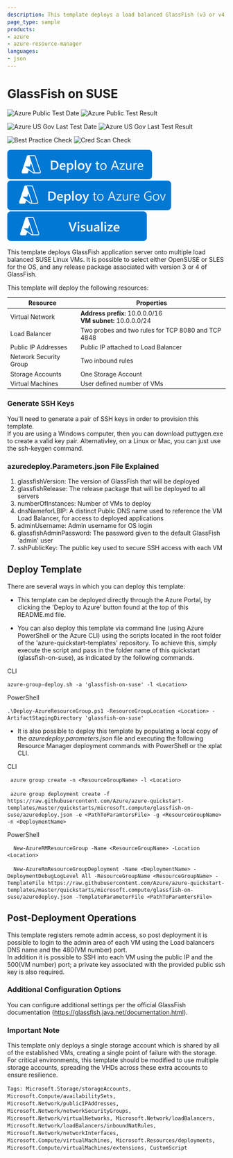 ```yaml
---
description: This template deploys a load balanced GlassFish (v3 or v4) cluster, consisting of a user defined number of SUSE (OpenSUSE or SLES) VMs.
page_type: sample
products:
- azure
- azure-resource-manager
languages:
- json
---
```

# GlassFish on SUSE

![Azure Public Test Date](https://azurequickstartsservice.blob.core.windows.net/badges/quickstarts/microsoft.compute/glassfish-on-suse/PublicLastTestDate.svg)
![Azure Public Test Result](https://azurequickstartsservice.blob.core.windows.net/badges/quickstarts/microsoft.compute/glassfish-on-suse/PublicDeployment.svg)

![Azure US Gov Last Test Date](https://azurequickstartsservice.blob.core.windows.net/badges/quickstarts/microsoft.compute/glassfish-on-suse/FairfaxLastTestDate.svg)
![Azure US Gov Last Test Result](https://azurequickstartsservice.blob.core.windows.net/badges/quickstarts/microsoft.compute/glassfish-on-suse/FairfaxDeployment.svg)

![Best Practice Check](https://azurequickstartsservice.blob.core.windows.net/badges/quickstarts/microsoft.compute/glassfish-on-suse/BestPracticeResult.svg)
![Cred Scan Check](https://azurequickstartsservice.blob.core.windows.net/badges/quickstarts/microsoft.compute/glassfish-on-suse/CredScanResult.svg)

[![Deploy to Azure](https://raw.githubusercontent.com/Azure/azure-quickstart-templates/master/1-CONTRIBUTION-GUIDE/images/deploytoazure.svg?sanitize=true)](https://portal.azure.com/#create/Microsoft.Template/uri/https%3A%2F%2Fraw.githubusercontent.com%2FAzure%2Fazure-quickstart-templates%2Fmaster%2Fquickstarts%2Fmicrosoft.compute%2Fglassfish-on-suse%2Fazuredeploy.json)
[![Deploy To Azure US Gov](https://raw.githubusercontent.com/Azure/azure-quickstart-templates/master/1-CONTRIBUTION-GUIDE/images/deploytoazuregov.svg?sanitize=true)](https://portal.azure.us/#create/Microsoft.Template/uri/https%3A%2F%2Fraw.githubusercontent.com%2FAzure%2Fazure-quickstart-templates%2Fmaster%2Fquickstarts%2Fmicrosoft.compute%2Fglassfish-on-suse%2Fazuredeploy.json)
[![Visualize](https://raw.githubusercontent.com/Azure/azure-quickstart-templates/master/1-CONTRIBUTION-GUIDE/images/visualizebutton.svg?sanitize=true)](http://armviz.io/#/?load=https%3A%2F%2Fraw.githubusercontent.com%2FAzure%2Fazure-quickstart-templates%2Fmaster%2Fquickstarts%2Fmicrosoft.compute%2Fglassfish-on-suse%2Fazuredeploy.json)

This template deploys GlassFish application server onto multiple load balanced SUSE Linux VMs. It is possible to select either OpenSUSE or SLES for the OS, and any release package associated with version 3 or 4 of GlassFish.

This template will deploy the following resources:

|Resource           |Properties                                                                                                                          |
|-------------------|------------------------------------------------------------------------------------------------------------------------------------|
|Virtual Network    |**Address prefix:** 10.0.0.0/16<br />**VM subnet:** 10.0.0.0/24                              |
|Load Balancer      |Two probes and two rules for TCP 8080 and TCP 4848                                                                                       |
|Public IP Addresses|Public IP attached to Load Balancer                                                |
|Network Security Group|Two inbound rules                                                |
|Storage Accounts   |One Storage Account                                                                                                                  |
|Virtual Machines   |User defined number of VMs|

### Generate SSH Keys

You'll need to generate a pair of SSH keys in order to provision this template.<br/>
If you are using a Windows computer, then you can download puttygen.exe to create a valid key pair. Alternativley, on a Linux or Mac, you can just use the ssh-keygen command.

### azuredeploy.Parameters.json File Explained

1.  glassfishVersion: The version of GlassFish that will be deployed
2.  glassfishRelease: The release package that will be deployed to all servers
3.  numberOfInstances: Number of VMs to deploy
4.  dnsNameforLBIP: A distinct Public DNS name used to reference the VM Load Balancer, for access to deployed applications
5.  adminUsername: Admin username for OS login
6.  glassfishAdminPassword: The password given to the default GlassFish 'admin' user
7.  sshPublicKey: The public key used to secure SSH access with each VM

## Deploy Template

There are several ways in which you can deploy this template:

- This template can be deployed directly through the Azure Portal, by clicking the 'Deploy to Azure' button found at the top of this README.md file.

- You can also deploy this template via command line (using Azure PowerShell or the Azure CLI) using the scripts located in the root folder of the 'azure-quickstart-templates' repository. To achieve this, simply execute the script and pass in the folder name of this quickstart (glassfish-on-suse), as indicated by the following commands.

CLI
  ```
azure-group-deploy.sh -a 'glassfish-on-suse' -l <Location>
  ```

PowerShell
  ```
.\Deploy-AzureResourceGroup.ps1 -ResourceGroupLocation <Location> -ArtifactStagingDirectory 'glassfish-on-suse'
  ```

- It is also possible to deploy this template by populating a local copy of the *azuredeploy.parameters.json* file and executing the following Resource Manager deployment commands with PowerShell or the xplat CLI.

CLI
  ```
   azure group create -n <ResourceGroupName> -l <Location>

   azure group deployment create -f https://raw.githubusercontent.com/Azure/azure-quickstart-templates/master/quickstarts/microsoft.compute/glassfish-on-suse/azuredeploy.json -e <PathToParamtersFile> -g <ResourceGroupName> -n <DeploymentName>
  ```

PowerShell
  ```
    New-AzureRMResourceGroup -Name <ResourceGroupName> -Location <Location>

    New-AzureRmResourceGroupDeployment -Name <DeploymentName> -DeploymentDebugLogLevel All -ResourceGroupName <ResourceGroupName> - TemplateFile https://raw.githubusercontent.com/Azure/azure-quickstart-templates/master/quickstarts/microsoft.compute/glassfish-on-suse/azuredeploy.json -TemplateParameterFile <PathToParamtersFile>
  ```

## Post-Deployment Operations

This template registers remote admin access, so post deployment it is possible to login to the admin area of each VM using the Load balancers DNS name and the 480(VM number) port.<br />
In addition it is possible to SSH into each VM using the public IP and the 500(VM number) port; a private key associated with the provided public ssh key is also required.

### Additional Configuration Options

You can configure additional settings per the official GlassFish documentation (https://glassfish.java.net/documentation.html).

### Important Note

This template only deploys a single storage account which is shared by all of the established VMs, creating a single point of failure with the storage. For critical environments, this template should be modified to use multiple storage accounts, spreading the VHDs across these extra accounts to ensure resilience.

`Tags: Microsoft.Storage/storageAccounts, Microsoft.Compute/availabilitySets, Microsoft.Network/publicIPAddresses, Microsoft.Network/networkSecurityGroups, Microsoft.Network/virtualNetworks, Microsoft.Network/loadBalancers, Microsoft.Network/loadBalancers/inboundNatRules, Microsoft.Network/networkInterfaces, Microsoft.Compute/virtualMachines, Microsoft.Resources/deployments, Microsoft.Compute/virtualMachines/extensions, CustomScript`
